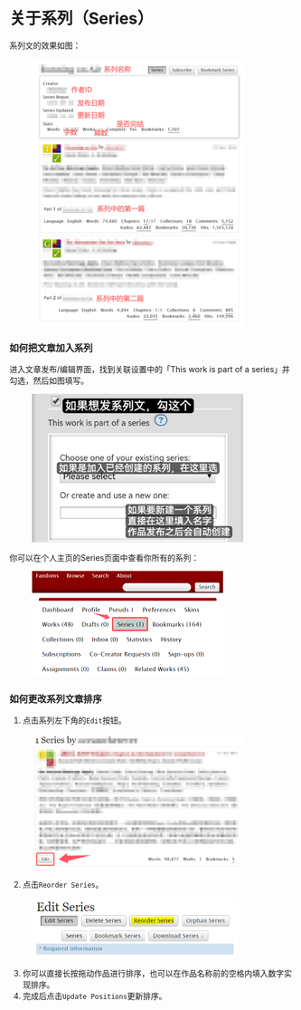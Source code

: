 # 关于系列（Series）

系列文的效果如图：

<figure><img src="../../.gitbook/assets/QQ_1749812762276.png" alt="" width="375"><figcaption></figcaption></figure>

### 如何把文章加入系列

进入文章发布/编辑界面，找到关联设置中的「This work is part of a series」并勾选，然后如图填写。

<figure><img src="../../.gitbook/assets/MTXX_MH20230313_212408283.jpg" alt="" width="375"><figcaption></figcaption></figure>

你可以在个人主页的Series页面中查看你所有的系列：

<figure><img src="../../.gitbook/assets/QQ_1749812930433.png" alt="" width="338"><figcaption></figcaption></figure>

### 如何更改系列文章排序

1. 点击系列左下角的`Edit`按钮。

<figure><img src="../../.gitbook/assets/QQ_1749813161097.png" alt="" width="375"><figcaption></figcaption></figure>

2. 点击`Reorder Series`。

<figure><img src="../../.gitbook/assets/image (1).png" alt="" width="365"><figcaption></figcaption></figure>

3. 你可以直接长按拖动作品进行排序，也可以在作品名称前的空格内填入数字实现排序。
4. 完成后点击`Update Positions`更新排序。
